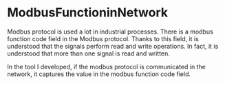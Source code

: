 # ModbusFunctioninNetwork

Modbus protocol is used a lot in industrial processes. There is a modbus function code field in the Modbus protocol. Thanks to this field, it is understood that the signals perform read and write operations. In fact, it is understood that more than one signal is read and written. 

In the tool I developed, if the modbus protocol is communicated in the network, it captures the value in the modbus function code field. 
